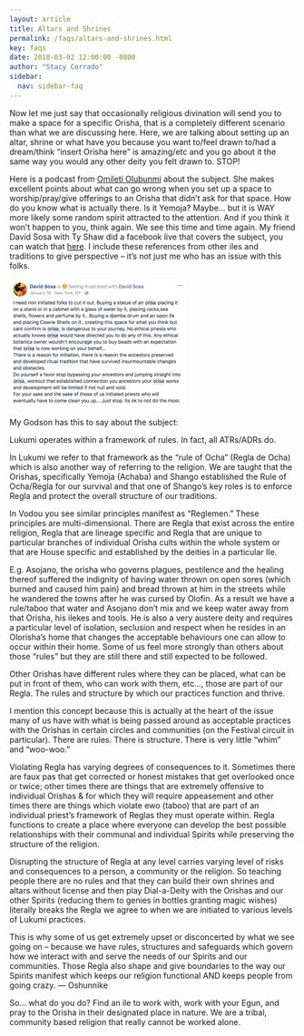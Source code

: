 ```yaml
---
layout: article
title: Altars and Shrines
permalink: /faqs/altars-and-shrines.html
key: faqs
date: 2018-03-02 12:00:00 -0800
author: "Stacy Corrado"
sidebar:
  nav: sidebar-faq
---
```


Now let me just say that occasionally religious divination will send you to make a space for a specific Orisha, that is a completely different scenario than what we are discussing here. Here, we are talking about setting up an altar, shrine or what have you because you want to/feel drawn to/had a dream/think “insert Orisha here” is amazing/etc and you go about it the same way you would any other deity you felt drawn to. STOP!

Here is a podcast from [Omileti Olubunmi](https://orishawisdom.podbean.com/e/session-4-orisha-shrines-oh-my/) about the subject. She makes excellent points about what can go wrong when you set up a space to worship/pray/give offerings to an Orisha that didn’t ask for that space. How do you know what is actually there. Is it Yemoja? Maybe… but it is WAY more likely some random spirit attracted to the attention. And if you think it won’t happen to you, think again. We see this time and time again. My friend David Sosa with Ty Shaw did a facebook live that covers the subject, you can watch that [here](https://www.facebook.com/david.sosa.1217/videos/10156133964036204/). I include these references from other iles and traditions to give perspective – it’s not just me who has an issue with this folks.

![img](Screenshot-2018-03-01-21.38.31.png)

My Godson has this to say about the subject:
<!--more-->
Lukumi operates within a framework of rules. In fact, all ATRs/ADRs do.

In Lukumi we refer to that framework as the “rule of Ocha” (Regla de Ocha) which is also another way of referring to the religion. We are taught that the Orishas, specifically Yemoja (Achaba) and Shango established the Rule of Ocha/Regla for our survival and that one of Shango’s key roles is to enforce Regla and protect the overall structure of our traditions.

In Vodou you see similar principles manifest as “Reglemen.” These principles are multi-dimensional. There are Regla that exist across the entire religion, Regla that are lineage specific and Regla that are unique to particular branches of individual Orisha cults within the whole system or that are House specific and established by the deities in a particular Ile.

E.g. Asojano, the orisha who governs plagues, pestilence and the healing thereof suffered the indignity of having water thrown on open sores (which burned and caused him pain) and bread thrown at him in the streets while he wandered the towns after he was cursed by Olofin. As a result we have a rule/taboo that water and Asojano don’t mix and we keep water away from that Orisha, his ilekes and tools. He is also a very austere deity and requires a particular level of isolation, seclusion and respect when he resides in an Olorisha’s home that changes the acceptable behaviours one can allow to occur within their home. Some of us feel more strongly than others about those “rules” but they are still there and still expected to be followed.

Other Orishas have different rules where they can be placed, what can be put in front of them, who can work with them, etc…, those are part of our Regla. The rules and structure by which our practices function and thrive.

I mention this concept because this is actually at the heart of the issue many of us have with what is being passed around as acceptable practices with the Orishas in certain circles and communities (on the Festival circuit in particular). There are rules. There is structure. There is very little “whim” and “woo-woo.”

Violating Regla has varying degrees of consequences to it. Sometimes there are faux pas that get corrected or honest mistakes that get overlooked once or twice; other times there are things that are extremely offensive to individual Orishas & for which they will require appeasement and other times there are things which violate ewo (taboo) that are part of an individual priest’s framework of Reglas they must operate within. Regla functions to create a place where everyone can develop the best possible relationships with their communal and individual Spirits while preserving the structure of the religion.

Disrupting the structure of Regla at any level carries varying level of risks and consequences to a person, a community or the religion. So teaching people there are no rules and that they can build their own shrines and altars without license and then play Dial-a-Deity with the Orishas and our other Spirits (reducing them to genies in bottles granting magic wishes) literally breaks the Regla we agree to when we are initiated to various levels of Lukumi practices.

This is why some of us get extremely upset or disconcerted by what we see going on – because we have rules, structures and safeguards which govern how we interact with and serve the needs of our Spirits and our communities. Those Regla also shape and give boundaries to the way our Spirits manifest which keeps our religion functional AND keeps people from going crazy. — Oshunnike

So... what do you do? Find an ile to work with, work with your Egun, and pray to the Orisha in their designated place in nature. We are a tribal, community based religion that really cannot be worked alone.
